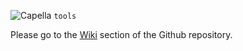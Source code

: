 ![Capella](https://raw.githubusercontent.com/wiki/eclipse/capella/images/logo_capella_200.png) `tools`

Please go to the [Wiki](https://github.com/eclipse/capella-tools/wiki) section of the Github repository.
